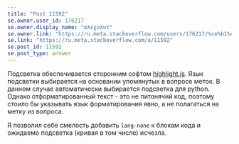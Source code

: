 ```yaml
---
title: "Post 11592"
se.owner.user_id: 176217
se.owner.display_name: "αλεχολυτ"
se.owner.link: "https://ru.meta.stackoverflow.com/users/176217/%ce%b1%ce%bb%ce%b5%cf%87%ce%bf%ce%bb%cf%85%cf%84"
se.link: "https://ru.meta.stackoverflow.com/a/11592"
se.post_id: 11592
se.post_type: answer
---
```

<p>Подсветка обеспечивается сторонним софтом <a href="https://github.com/highlightjs/highlight.js" rel="nofollow noreferrer">highlight.js</a>. Язык подсветки выбирается на основании упомянутых в вопросе меток. В данном случае автоматически выбирается подсветка для python. Однако отформатированный текст - это не питонячий код, поэтому стоило бы указывать язык форматирования явно, а не полагаться на метку из вопроса.</p>
<p>Я позволил себе смелость добавить <code>lang-none</code> к блокам кода и ожидаемо подсветка (кривая в том числе) исчезла.</p>
